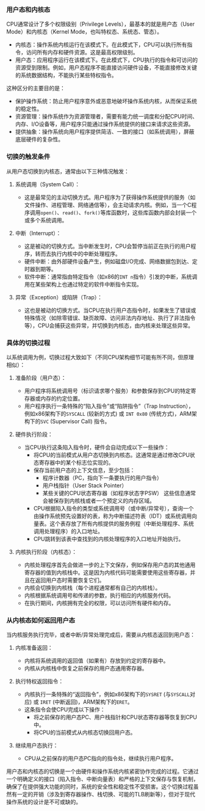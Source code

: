 
### 用户态和内核态

CPU通常设计了多个权限级别（Privilege Levels），最基本的就是用户态（User Mode）和内核态（Kernel Mode，也叫特权态、系统态、管态）。

*   内核态：操作系统内核运行在该模式下。在此模式下，CPU可以执行所有指令，访问所有内存和硬件资源。这是最高权限级别。
*   用户态：应用程序运行在该模式下。在此模式下，CPU执行的指令和可访问的资源受到限制。例如，用户态程序不能直接访问硬件设备，不能直接修改关键的系统数据结构，不能执行某些特权指令。

这种区分的主要目的是：

*   保护操作系统：防止用户程序意外或恶意地破坏操作系统内核，从而保证系统的稳定性。
*   资源管理：操作系统作为资源管理者，需要有能力统一调度和分配CPU时间、内存、I/O设备等，用户程序只能通过操作系统提供的接口来请求这些资源。
*   提供抽象：操作系统向用户程序提供简洁、一致的接口（如系统调用），屏蔽底层硬件的复杂性。

### 切换的触发条件

从用户态切换到内核态，通常由以下三种情况触发：

1.  系统调用（System Call）：
    *   这是最常见的主动切换方式。用户程序为了获得操作系统提供的服务（如文件操作、进程管理、网络通信等），会主动请求内核。例如，当一个C程序调用`open()`、`read()`、`fork()`等库函数时，这些库函数内部会封装一个或多个系统调用。

2.  中断（Interrupt）：
    *   这是被动的切换方式。当中断发生时，CPU会暂停当前正在执行的用户程序，转而去执行内核中的中断处理程序。
    *   硬件中断：由外部硬件设备产生，例如磁盘I/O完成、网络数据包到达、定时器到期等。
    *   软件中断：通常指由特定指令（如x86的`INT n`指令）引发的中断，系统调用在某些架构上也通过特定的软件中断指令实现。

3.  异常（Exception）或陷阱（Trap）：
    *   这也是被动的切换方式。当CPU在执行用户态指令时，如果发生了错误或特殊情况（如除零错误、缺页故障、访问非法内存地址、执行了非法指令等），CPU会捕获这些异常，并切换到内核态，由内核来处理这些异常。

### 具体的切换过程

以系统调用为例，切换过程大致如下（不同CPU架构细节可能有所不同，但原理相似）：

1.  准备阶段（用户态）：
    *   用户程序将系统调用号（标识请求哪个服务）和参数保存到CPU的特定寄存器或内存的约定位置。
    *   用户程序执行一条特殊的“陷入指令”或“陷阱指令”（Trap Instruction），例如x86架构下的`SYSCALL` (较新的方式) 或 `INT 0x80` (传统方式)，ARM架构下的`SVC` (Supervisor Call) 指令。

2.  硬件执行阶段：
    *   当CPU执行这条陷入指令时，硬件会自动完成以下一些操作：
        *   将CPU的当前模式从用户态切换到内核态。这通常是通过修改CPU状态寄存器中的某个标志位实现的。
        *   保存当前用户态的上下文信息，至少包括：
            *   程序计数器（PC，指向下一条要执行的用户指令）
            *   用户栈指针（User Stack Pointer）
            *   某些关键的CPU状态寄存器（如程序状态字PSW）
            这些信息通常会被保存到内核栈或者一个预定义的内存区域。
        *   CPU根据陷入指令的类型或系统调用号（或中断/异常号），查询一个由操作系统预先设置好的表，称为中断描述符表（IDT）或系统调用向量表。这个表存放了所有内核提供的服务例程（中断处理程序、系统调用处理程序）的入口地址。
        *   CPU跳转到该表中查找到的内核处理程序的入口地址开始执行。

3.  内核执行阶段（内核态）：
    *   内核处理程序首先会做进一步的上下文保存，例如保存用户态的其他通用寄存器的值到内核栈中。这是因为内核代码可能需要使用这些寄存器，并且在返回用户态时需要恢复它们。
    *   内核会切换到内核栈（每个进程通常都有自己的内核栈）。
    *   内核根据系统调用号和传递的参数，执行相应的内核服务代码。
    *   在执行期间，内核拥有完全的权限，可以访问所有硬件和内存。

### 从内核态如何返回用户态

当内核服务执行完毕，或者中断/异常处理完成后，需要从内核态返回到用户态：

1.  内核准备返回：
    *   内核将系统调用的返回值（如果有）存放到约定的寄存器中。
    *   内核从内核栈中恢复之前保存的用户态通用寄存器。

2.  执行特权返回指令：
    *   内核执行一条特殊的“返回指令”，例如x86架构下的`SYSRET` (与`SYSCALL`对应) 或 `IRET` (中断返回)，ARM架构下的`ERET`。
    *   这条指令会使CPU完成以下操作：
        *   将之前保存的用户态PC、用户栈指针和CPU状态寄存器等恢复到CPU中。
        *   将CPU的当前模式从内核态切换回用户态。

3.  继续用户态执行：
    *   CPU从之前保存的用户态PC指向的指令处，继续执行用户程序。

用户态和内核态的切换是一个由硬件和操作系统内核紧密协作完成的过程。它通过一个明确定义的接口（陷入指令、中断向量表）和严格的上下文保存与恢复机制，确保了在提供强大功能的同时，系统的安全性和稳定性不受损害。这个切换过程虽然有一定的开销（涉及到寄存器操作、栈切换、可能的TLB刷新等），但对于现代操作系统的设计是不可或缺的。

